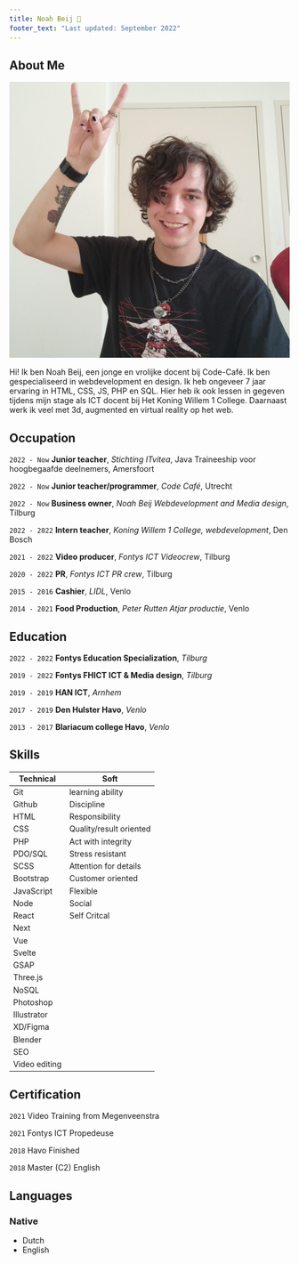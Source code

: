 ```yaml
---
title: Noah Beij 🐝
footer_text: "Last updated: September 2022"
---
```


## About Me

<img class="profile-picture" src="profile.jpg">

Hi! Ik ben Noah Beij, een jonge en vrolijke docent bij Code-Café. Ik ben gespecialiseerd in webdevelopment en design. Ik heb ongeveer 7 jaar ervaring in HTML, CSS, JS, PHP en SQL. Hier heb ik ook lessen in gegeven tijdens mijn stage als ICT docent bij Het Koning Willem 1 College. Daarnaast werk ik veel met 3d, augmented en virtual reality op het web.

## Occupation
`2022 - Now`
**Junior teacher**, _Stichting ITvitea_, Java Traineeship voor hoogbegaafde deelnemers, Amersfoort

`2022 - Now`
**Junior teacher/programmer**, _Code Café_, Utrecht

`2022 - Now`
**Business owner**, _Noah Beij Webdevelopment and Media design_, Tilburg

`2022 - 2022`
**Intern teacher**, _Koning Willem 1 College, webdevelopment_, Den Bosch

`2021 - 2022`
**Video producer**, _Fontys ICT Videocrew_, Tilburg

`2020 - 2022`
**PR**, _Fontys ICT PR crew_, Tilburg

`2015 - 2016`
**Cashier**, _LIDL_, Venlo

`2014 - 2021`
**Food Production**, _Peter Rutten Atjar productie_, Venlo

## Education

`2022 - 2022`
**Fontys Education Specialization**, _Tilburg_

`2019 - 2022`
**Fontys FHICT ICT & Media design**, _Tilburg_

`2019 - 2019`
**HAN ICT**, _Arnhem_

`2017 - 2019`
**Den Hulster Havo**, _Venlo_

`2013 - 2017`
**Blariacum college Havo**, _Venlo_

## Skills

| Technical     | Soft                    |
| ------------- | ----------------------- |
| Git           | learning ability        |
| Github        | Discipline              |
| HTML          | Responsibility          |
| CSS           | Quality/result oriented |
| PHP           | Act with integrity      |
| PDO/SQL       | Stress resistant        |
| SCSS          | Attention for details   |
| Bootstrap     | Customer oriented       |
| JavaScript    | Flexible                |
| Node          | Social                  |
| React         | Self Critcal            |
| Next          |                         |
| Vue           |                         |
| Svelte        |                         |
| GSAP          |                         |
| Three.js      |                         |
| NoSQL         |                         |
| Photoshop     |                         |
| Illustrator   |                         |
| XD/Figma      |                         |
| Blender       |                         |
| SEO           |                         |
| Video editing |                         |

## Certification

`2021`
Video Training from Megenveenstra

`2021` Fontys ICT Propedeuse

`2018` Havo Finished

`2018` Master (C2) English

## Languages

### Native

- Dutch
- English

<!-- ## References

- Foo Bar: Head of Department, Placeholder Names, Lorem
- John Doe: Associate Professor, Department of Computer Science, Ipsum -->
